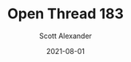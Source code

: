 ---
layout: podcast
title: "Open Thread 183"
author: Scott Alexander
description: https://astralcodexten.substack.com/p/open-thread-183
date: 2021-08-01
length: 662595
duration: 166
guid: open-thread-183
---